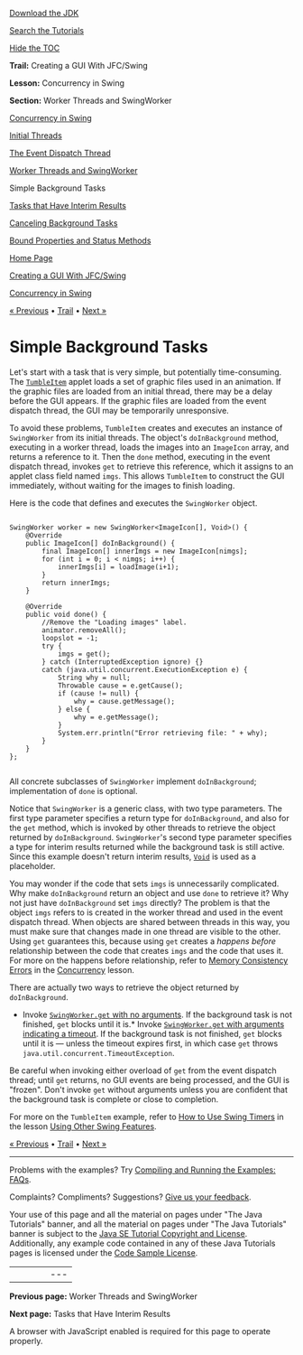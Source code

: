 [Download
the JDK](http://java.sun.com/javase/6/download.jsp)
  
[Search the
Tutorials](../../search.html)
  
[Hide the TOC](javascript:toggleLeft())

**Trail:** Creating a GUI With JFC/Swing
  
**Lesson:** Concurrency in Swing
  
**Section:** Worker Threads and SwingWorker

[Concurrency in Swing](index.html)

[Initial Threads](initial.html)

[The Event Dispatch Thread](dispatch.html)

[Worker Threads and SwingWorker](worker.html)

Simple Background Tasks

[Tasks that Have Interim Results](interim.html)

[Canceling Background Tasks](cancel.html)

[Bound Properties and Status Methods](bound.html)

[Home Page](../../index.html)
>
[Creating a GUI With JFC/Swing](../index.html)
>
[Concurrency in Swing](index.html)

[« Previous](worker.html) • [Trail](../TOC.html) • [Next »](interim.html)

# Simple Background Tasks

Let's start with a task that is very simple, but potentially
time-consuming. The
[`TumbleItem`](../examples/components/TumbleItemProject/src/components/TumbleItem.java)
applet loads a set of graphic files used in
an animation. If the graphic files are loaded from an
initial thread, there may be a delay before the GUI
appears. If the graphic files are loaded from the event dispatch
thread, the GUI may be temporarily unresponsive.

To avoid these problems, `TumbleItem` creates and executes
an instance of `SwingWorker` from its initial threads. The
object's `doInBackground` method, executing in a worker thread,
loads the images into an `ImageIcon` array, and returns a
reference to it.
Then the `done` method, executing in the event
dispatch thread, invokes `get` to retrieve this reference,
which it assigns to an applet class field named `imgs`.
This
allows `TumbleItem` to construct the GUI immediately,
without waiting for the images to finish loading.

Here is the code that defines and executes the
`SwingWorker` object.

```

SwingWorker worker = new SwingWorker<ImageIcon[], Void>() {
    @Override
    public ImageIcon[] doInBackground() {
        final ImageIcon[] innerImgs = new ImageIcon[nimgs];
        for (int i = 0; i < nimgs; i++) {
            innerImgs[i] = loadImage(i+1);
        }
        return innerImgs;
    }

    @Override
    public void done() {
        //Remove the "Loading images" label.
        animator.removeAll();
        loopslot = -1;
        try {
            imgs = get();
        } catch (InterruptedException ignore) {}
        catch (java.util.concurrent.ExecutionException e) {
            String why = null;
            Throwable cause = e.getCause();
            if (cause != null) {
                why = cause.getMessage();
            } else {
                why = e.getMessage();
            }
            System.err.println("Error retrieving file: " + why);
        }
    }
};


```

All concrete subclasses of `SwingWorker` implement
`doInBackground`; implementation of `done` is
optional.

Notice that `SwingWorker` is a generic class, with two type
parameters. The first type parameter specifies a return type for
`doInBackground`, and also for the `get` method,
which is invoked by other threads to retrieve the object returned by
`doInBackground`.
`SwingWorker`'s second type parameter specifies a type for
interim results returned while the background task is still active.
Since this example doesn't return interim results,
[`Void`](http://download.oracle.com/javase/7/docs/api/java/lang/Void.html) 
is used as a placeholder.

You may wonder if the code that sets `imgs` is
unnecessarily complicated. Why make `doInBackground` return
an object and use `done` to retrieve it? Why not just have
`doInBackground` set `imgs` directly? The
problem is that the object `imgs` refers to is created in
the worker thread and used in the event dispatch thread. When objects
are shared between threads in this way, you must make sure that
changes made in one thread are visible to the other. Using
`get` guarantees this, because using `get`
creates a *happens before* relationship between the code that
creates `imgs` and the code that uses it. For more on the
happens before relationship, refer to
[Memory Consistency Errors](../../essential/concurrency/memconsist.html)
in the
[Concurrency](../../essential/concurrency/index.html)
lesson.

There are actually two ways to retrieve the object returned by
`doInBackground`.

* Invoke
  [`SwingWorker.get` with no arguments](http://download.oracle.com/javase/7/docs/api/javax/swing/SwingWorker.html#get()). If the background task is not finished,
  `get` blocks until it is.* Invoke
    [`SwingWorker.get` with arguments indicating a timeout](http://download.oracle.com/javase/7/docs/api/javax/swing/SwingWorker.html#get(long,%20java.util.concurrent.TimeUnit)). If the background task is not finished,
    `get` blocks until it is — unless the timeout
    expires first, in which case `get` throws
    `java.util.concurrent.TimeoutException`.

Be careful when invoking either overload of `get` from the
event dispatch thread; until `get` returns, no GUI events
are being processed, and the GUI is "frozen". Don't invoke
`get` without arguments unless you are confident that the
background task is complete or close to completion.

For more on the `TumbleItem` example, refer to
[How to Use Swing Timers](../misc/timer.html)
in the lesson
[Using Other Swing Features](../misc/index.html).

[« Previous](worker.html)
•
[Trail](../TOC.html)
•
[Next »](interim.html)

---

Problems with the examples? Try [Compiling and Running
the Examples: FAQs](../../information/run-examples.html).
  
Complaints? Compliments? Suggestions? [Give
us your feedback](http://download.oracle.com/javase/feedback.html).

Your use of this page and all the material on pages under "The Java Tutorials" banner,
and all the material on pages under "The Java Tutorials" banner is subject to the [Java SE Tutorial Copyright
and License](../../information/license.html).
Additionally, any example code contained in any of these Java
Tutorials pages is licensed under the
[Code
Sample License](http://developers.sun.com/license/berkeley_license.html).

|  |  |  |  |  |
| --- | --- | --- | --- | --- |
| |  |  | | --- | --- | | duke image | Oracle logo | | [About Oracle](http://www.oracle.com/us/corporate/index.html) | [Oracle Technology Network](http://www.oracle.com/technology/index.html) | [Terms of Service](https://www.samplecode.oracle.com/servlets/CompulsoryClickThrough?type=TermsOfService) | Copyright © 1995, 2011 Oracle and/or its affiliates. All rights reserved. |

**Previous page:** Worker Threads and SwingWorker
  
**Next page:** Tasks that Have Interim Results




A browser with JavaScript enabled is required for this page to operate properly.